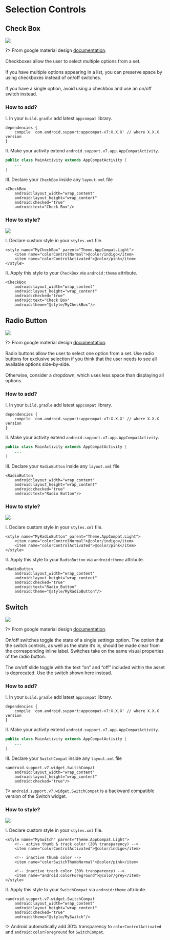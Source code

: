 # Selection Controls

## Check Box

![](_images/check-box-intro-v1.png)

?> From google material design [documentation](https://www.google.com/design/spec/components/selection-controls.html#).
<br><br>Checkboxes allow the user to select multiple options from a set.
<br><br>If you have multiple options appearing in a list, you can preserve space by using checkboxes instead of on/off switches.
<br><br>If you have a single option, avoid using a checkbox and use an on/off switch instead.

### How to add?

I. In your `build.gradle` add latest `appcompat` library.

```
dependencies {
    compile 'com.android.support:appcompat-v7:X.X.X' // where X.X.X version
}
```
II. Make your activity extend `android.support.v7.app.AppCompatActivity`.

```java
public class MainActivity extends AppCompatActivity {
    ...
}
```
III. Declare your `CheckBox` inside any `layout.xml` file

```
<CheckBox
    android:layout_width="wrap_content"
    android:layout_height="wrap_content"
    android:checked="true"
    android:text="Check Box"/>
```

### How to style?

![](_images/check-box-style-v1.png)

I. Declare custom style in your `styles.xml` file.

```
<style name="MyCheckBox" parent="Theme.AppCompat.Light">
    <item name="colorControlNormal">@color/indigo</item>
    <item name="colorControlActivated">@color/pink</item>
</style>
```

II. Apply this style to your `CheckBox` via `android:theme` attribute.

```
<CheckBox
    android:layout_width="wrap_content"
    android:layout_height="wrap_content"
    android:checked="true"
    android:text="Check Box"
    android:theme="@style/MyCheckBox"/>
```

## Radio Button

![](_images/radio-button-intro-v1.png)

?> From google material design [documentation](https://www.google.com/design/spec/components/selection-controls.html#selection-controls-radio-button).
<br><br>Radio buttons allow the user to select one option from a set. Use radio buttons for exclusive selection if you think that the user needs to see all available options side-by-side.
<br><br>Otherwise, consider a dropdown, which uses less space than displaying all options.


### How to add?

I. In your `build.gradle` add latest `appcompat` library.

```
dependencies {
    compile 'com.android.support:appcompat-v7:X.X.X' // where X.X.X version
}
```
II. Make your activity extend `android.support.v7.app.AppCompatActivity`.

```java
public class MainActivity extends AppCompatActivity {
    ...
}
```
III. Declare your `RadioButton` inside any `layout.xml` file

```
<RadioButton
    android:layout_width="wrap_content"
    android:layout_height="wrap_content"
    android:checked="true"
    android:text="Radio Button"/>
```

### How to style?

![](_images/radio-button-style-v1.png)

I. Declare custom style in your `styles.xml` file.

```
<style name="MyRadioButton" parent="Theme.AppCompat.Light">
    <item name="colorControlNormal">@color/indigo</item>
    <item name="colorControlActivated">@color/pink</item>
</style>
```

II. Apply this style to your `RadioButton` via `android:theme` attribute.

```
<RadioButton
    android:layout_width="wrap_content"
    android:layout_height="wrap_content"
    android:checked="true"
    android:text="Radio Button"
    android:theme="@style/MyRadioButton"/>
```

## Switch

![](_images/switch-intro-v1.png)

?> From google material design [documentation](https://www.google.com/design/spec/components/selection-controls.html#selection-controls-switch).
<br><br>On/off switches toggle the state of a single settings option. The option that the switch controls, as well as the state it’s in, should be made clear from the corresponding inline label. Switches take on the same visual properties of the radio button.
<br><br>The on/off slide toggle with the text “on” and “off” included within the asset is deprecated. Use the switch shown here instead.


### How to add?

I. In your `build.gradle` add latest `appcompat` library.

```
dependencies {
    compile 'com.android.support:appcompat-v7:X.X.X' // where X.X.X version
}
```
II. Make your activity extend `android.support.v7.app.AppCompatActivity`.

```java
public class MainActivity extends AppCompatActivity {
    ...
}
```
III. Declare your `SwitchCompat` inside any `layout.xml` file

```
<android.support.v7.widget.SwitchCompat
    android:layout_width="wrap_content"
    android:layout_height="wrap_content"
    android:checked="true"/>
```

?> `android.support.v7.widget.SwitchCompat` is a backward compatible version of the Switch widget.

### How to style?

![](_images/switch-style-v1.png)

I. Declare custom style in your `styles.xml` file.

```
<style name="MySwitch" parent="Theme.AppCompat.Light">
    <!-- active thumb & track color (30% transparency) -->
    <item name="colorControlActivated">@color/indigo</item>

    <!-- inactive thumb color -->
    <item name="colorSwitchThumbNormal">@color/pink</item>

    <!-- inactive track color (30% transparency) -->
    <item name="android:colorForeground">@color/grey</item>
</style>
```

II. Apply this style to your `SwitchCompat` via `android:theme` attribute.

```
<android.support.v7.widget.SwitchCompat
    android:layout_width="wrap_content"
    android:layout_height="wrap_content"
    android:checked="true"
    android:theme="@style/MySwitch"/>
```

!> Android automatically add 30% transparency to `colorControlActivated` and `android:colorForeground` for `SwitchCompat`.
